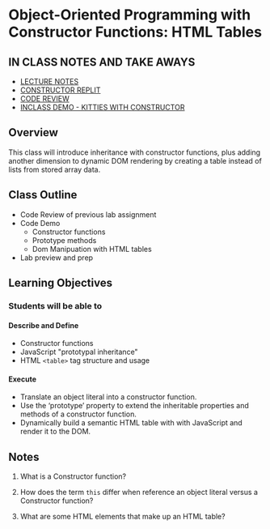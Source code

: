 # Object-Oriented Programming with Constructor Functions: HTML Tables

## IN CLASS NOTES AND TAKE AWAYS

- [LECTURE NOTES](lecture-notes.md)
- [CONSTRUCTOR REPLIT](https://replit.com/@arpatterson31/CLASS-201D93-CONSTRUCTORS#index.js)
- [CODE REVIEW](inclass-demo/js/sales.js)
- [INCLASS DEMO - KITTIES WITH CONSTRUCTOR](inclass-demo/js/app.js)

## Overview

This class will introduce inheritance with constructor functions, plus adding another dimension to dynamic DOM rendering by creating a table instead of lists from stored array data.

## Class Outline

- Code Review of previous lab assignment
- Code Demo
  - Constructor functions
  - Prototype methods
  - Dom Manipuation with HTML tables
- Lab preview and prep

## Learning Objectives

### Students will be able to

#### Describe and Define

- Constructor functions
- JavaScript "prototypal inheritance"
- HTML `<table>` tag structure and usage

#### Execute

- Translate an object literal into a constructor function.
- Use the ‘prototype’ property to extend the inheritable properties and methods of a constructor function.
- Dynamically build a semantic HTML table with with JavaScript and render it to the DOM.

## Notes

1. What is a Constructor function?

1. How does the term `this` differ when reference an object literal versus a Constructor function?

1. What are some HTML elements that make up an HTML table?
